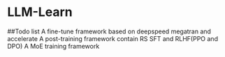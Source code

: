 # LLM-Learn
##Todo list
A fine-tune framework based on deepspeed megatran and accelerate
A post-training framework contain RS SFT and RLHF(PPO and DPO)
A MoE training framework
